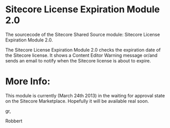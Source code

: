 Sitecore License Expiration Module 2.0
==================================

The sourcecode of the Sitecore Shared Source module: Sitecore License Expiration Module 2.0. 

The Sitecore License Expiration Module 2.0 checks the expiration date of the Sitecore license. It shows a Content Editor Warning message or/and sends an email to notify when the Sitecore license is about to expire.

More Info:
==================================
This module is currently (March 24th 2013) in the waiting for approval state on the Sitecore Marketplace. Hopefully it will be available real soon.

gr,

Robbert
